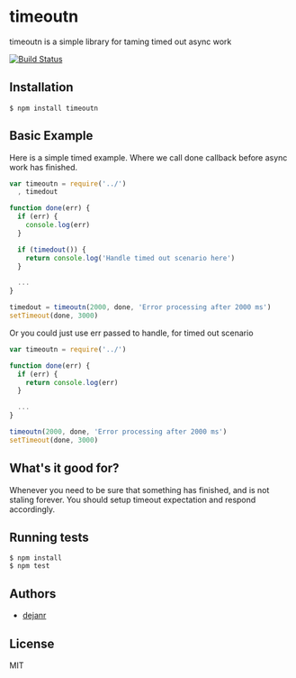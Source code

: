 # timeoutn

timeoutn is a simple library for taming timed out async work

[![Build Status](https://semaphoreapp.com/api/v1/projects/76f73a00-8f7f-462a-8b6d-8d8cddc195e4/230234/shields_badge.png)](https://semaphoreapp.com/dejanr/timeoutn)

## Installation

    $ npm install timeoutn

## Basic Example

Here is a simple timed example. Where we call done callback before async work has finished.

```js
var timeoutn = require('../')
  , timedout

function done(err) {
  if (err) {
    console.log(err)
  }

  if (timedout()) {
    return console.log('Handle timed out scenario here')
  }

  ...
}

timedout = timeoutn(2000, done, 'Error processing after 2000 ms')
setTimeout(done, 3000)
```

Or you could just use err passed to handle, for timed out scenario

```js
var timeoutn = require('../')

function done(err) {
  if (err) {
    return console.log(err)
  }

  ...
}

timeoutn(2000, done, 'Error processing after 2000 ms')
setTimeout(done, 3000)
```

## What's it good for?

Whenever you need to be sure that something has finished, and is not staling forever.
You should setup timeout expectation and respond accordingly.

## Running tests

```
$ npm install
$ npm test
```

## Authors

  - [dejanr](http://github.com/dejanr)

## License

  MIT
